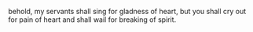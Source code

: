 behold, my servants shall sing for gladness of heart, but you shall cry out for pain of heart and shall wail for breaking of spirit.
